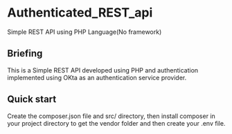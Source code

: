 # Authenticated_REST_api
Simple REST API using PHP Language(No framework)
## Briefing
This is a Simple REST API developed using PHP and authentication implemented using OKta as an authentication service provider.
## Quick start
Create the composer.json file and src/ directory, then install composer in your project directory to get the vendor folder and then create your .env file.
